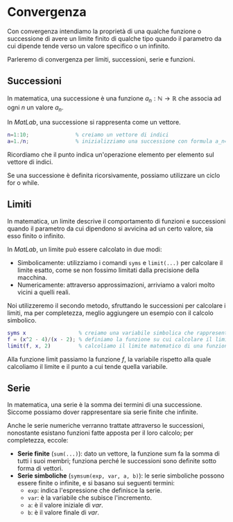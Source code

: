 # Convergenza
Con convergenza intendiamo la proprietà di una qualche funzione o successione di avere un limite finito di qualche tipo quando il parametro da cui dipende tende verso un valore specifico o un infinito.

Parleremo di convergenza per limiti, successioni, serie e funzioni.
## Successioni
In matematica, una successione è una funzione $`a_n:\mathbb{N}→\mathbb{R}`$ che associa ad ogni $`n`$ un valore $`a_n`$.

In *MatLab*, una successione si rappresenta come un vettore.
```matlab
n=1:10;               % creiamo un vettore di indici
a=1./n;               % inizializziamo una successione con formula a_n=1/n
```
Ricordiamo che il punto indica un'operazione elemento per elemento sul vettore di indici.

Se una successione è definita ricorsivamente, possiamo utilizzare un ciclo for o while.
## Limiti
In matematica, un limite descrive il comportamento di funzioni e successioni quando il parametro da cui dipendono si avvicina ad un certo valore, sia esso finito o infinito.

In *MatLab*, un limite può essere calcolato in due modi:
- Simbolicamente: utilizziamo i comandi `syms` e `limit(...)` per calcolare il limite esatto, come se non fossimo limitati dalla precisione della macchina.
- Numericamente: attraverso approssimazioni, arriviamo a valori molto vicini a quelli reali.

Noi utilizzeremo il secondo metodo, sfruttando le successioni per calcolare i limiti, ma per completezza, meglio aggiungere un esempio con il calcolo simbolico.
```matlab
syms x                 % creiamo una variabile simbolica che rappresenta un simbolo matematico
f = (x^2 - 4)/(x - 2); % definiamo la funzione su cui calcolare il limite
limit(f, x, 2)         % calcoliamo il limite matematico di una funzione con parametri simbolici
```
Alla funzione limit passiamo la funzione $`f`$, la variabile rispetto alla quale calcoliamo il limite e il punto a cui tende quella variabile.
## Serie
In matematica, una serie è la somma dei termini di una successione. Siccome possiamo dover rappresentare sia serie finite che infinite.

Anche le serie numeriche verranno trattate attraverso le successioni, nonostante esistano funzioni fatte apposta per il loro calcolo; per completezza, eccole:
- **Serie finite** (`sum(...)`): dato un vettore, la funzione sum fa la somma di tutti i suoi membri; funziona perché le successioni sono definite sotto forma di vettori.
- **Serie simboliche** (`symsum(exp, var, a, b)`): le serie simboliche possono essere finite o infinite, e si basano sui seguenti termini:
  - `exp`: indica l'espressione che definisce la serie.
  - `var`: è la variabile che subisce l'incremento.
  - `a`: è il valore iniziale di *var*.
  - `b`: è il valore finale di *var*.

